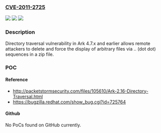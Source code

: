 ### [CVE-2011-2725](https://cve.mitre.org/cgi-bin/cvename.cgi?name=CVE-2011-2725)
![](https://img.shields.io/static/v1?label=Product&message=n%2Fa&color=blue)
![](https://img.shields.io/static/v1?label=Version&message=n%2Fa&color=blue)
![](https://img.shields.io/static/v1?label=Vulnerability&message=n%2Fa&color=brighgreen)

### Description

Directory traversal vulnerability in Ark 4.7.x and earlier allows remote attackers to delete and force the display of arbitrary files via .. (dot dot) sequences in a zip file.

### POC

#### Reference
- http://packetstormsecurity.com/files/105610/Ark-2.16-Directory-Traversal.html
- https://bugzilla.redhat.com/show_bug.cgi?id=725764

#### Github
No PoCs found on GitHub currently.


